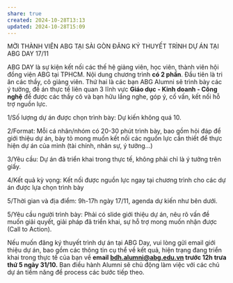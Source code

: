 ```yaml
---
share: true
created: 2024-10-28T13:13
updated: 2024-10-28T15:09
---
```

MỜI THÀNH VIÊN ABG TẠI SÀI GÒN ĐĂNG KÝ THUYẾT TRÌNH DỰ ÁN TẠI ABG DAY 17/11

ABG DAY là sự kiện kết nối các thế hệ giảng viên, học viên, thành viên hội đồng viện ABG tại TPHCM. Nội dung chương trình **có 2 phần**. Đầu tiên là tri ân các thầy, cô giảng viên. Thứ hai là các bạn ABG Alumni sẽ trình bày các ý tưởng, đề án thực tế liên quan 3 lĩnh vực **Giáo dục - Kinh doanh - Công nghệ** để được các thầy cô và bạn hữu lắng nghe, góp ý, cố vấn, kết nối hỗ trợ nguồn lực.

1/Số lượng dự án được chọn trình bày: Dự kiến không quá 10.

2/Format: Mỗi cá nhân/nhóm có 20-30 phút trình bày, bao gồm hỏi đáp để giới thiệu dự án, bày tỏ mong muốn kết nối các nguồn lực cần thiết để thực hiện dự án của mình (tài chính, nhân sự, ý tưởng...)

3/Yêu cầu: Dự án đã triển khai trong thực tế, không phải chỉ là ý tưởng trên giấy.

4/Kết quả kỳ vọng: Kết nối được nguồn lực ngay tại chương trình cho các dự án được lựa chọn trình bày

5/Thời gian và địa điểm: 9h-17h ngày 17/11, agenda dự kiến như bên dưới.

5/Yêu cầu người trình bày: Phải có slide giới thiệu dự án, nêu rõ vấn đề muốn giải quyết, giải pháp đã triển khai, sự hỗ trợ mong muốn nhận được (Call to Action).

Nếu muốn đăng ký thuyết trình dự án tại ABG Day, vui lòng gửi email giới thiệu dự án, bao gồm các thông tin cụ thể về kết quả, hiện trạng đang triển khai trong thực tế của bạn về **email bdh.alumni@abg.edu.vn trước 12h trưa thứ 5 ngày 31/10.** Ban điều hành Alumni sẽ chủ động làm việc với các chủ dự án tiềm năng để process các bước tiếp theo.

